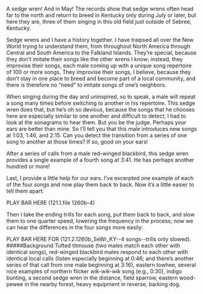 A sedge wren! And in May! The records show that sedge wrens often head far to the north and return to breed in Kentucky only during July or later, but here they are, three of them singing in this old field just outside of Sebree, Kentucky.

Sedge wrens and I have a history together. I have traipsed all over the New World trying to understand them, from throughout North America through Central and South America to the Falkland Islands. They’re special, because they don’t imitate their songs like the other wrens I know; instead, they improvise their songs, each male coming up with a unique song repertoire of 100 or more songs. They improvise their songs, I believe, because they don’t stay in one place to breed and become part of a local community, and there is therefore no “need” to imitate songs of one’s neighbors. 

When singing during the day and uninspired, so to speak, a male will repeat a song many times before switching to another in his repertoire. This sedge wren does that, but he’s oh so devious, because the songs that he chooses here are especially similar to one another and difficult to detect; I had to look at the sonagrams to hear them. But you be the judge. Perhaps your ears are better than mine. So I’ll tell you that this male introduces new songs at 1:03, 1:46, and 2:15. Can you detect the transition from a series of one song to another at those times? If so, good on your ears! 

After a series of calls from a male red-winged blackbird, this sedge wren provides a single example of a fourth song at 3:41. He has perhaps another hundred or more!

Last, I provide a little help for our ears. I’ve excerpted one example of each of the four songs and now play them back to back. Now it’s a little easier to tell them apart: 

PLAY BAR HERE (121.1.file 1260b-4)

Then I take the ending trills for each song, put them back to back, and slow them to one quarter speed, lowering the frequency in the process; now we can hear the differences in the four songs more easily: 

PLAY BAR HERE FOR (121.2.1260b_SeWr_KY--4 songs--trills only slowed). 
#####Background
Tufted titmouse (two males match each other with identical songs), red-winged blackbird males respond to each other with identical local calls (listen especially beginning at 0:46; and there’s another series of that call from one male beginning at 3:16), eastern towhee, several nice examples of northern flicker _wik-wik-wik_ song (e.g., 0:30), indigo bunting, a second sedge wren in the distance, field sparrow, eastern wood-pewee in the nearby forest, heavy equipment in reverse, barking dog.
